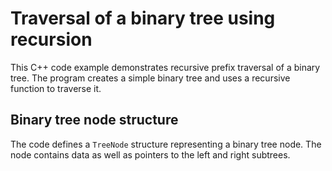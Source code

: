 # Traversal of a binary tree using recursion

This C++ code example demonstrates recursive prefix traversal of a binary tree. The program creates a simple binary tree and uses a recursive function to traverse it.

## Binary tree node structure

The code defines a `TreeNode` structure representing a binary tree node. The node contains data as well as pointers to the left and right subtrees.
